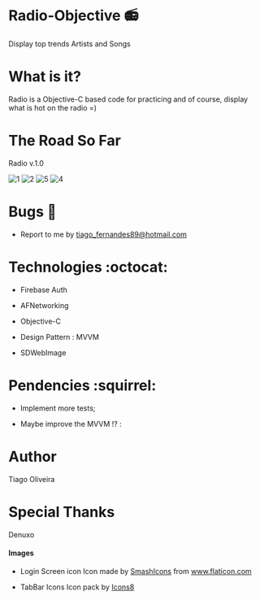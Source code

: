 # Radio-Objective :radio:
Display top trends Artists and Songs

# What is it?

Radio is a Objective-C based code for practicing and of course, display what is hot on the radio =)

# The Road So Far
Radio v.1.0

![1](https://user-images.githubusercontent.com/8193383/40808300-181a95a0-64fd-11e8-8b5b-e9fb2f44f57c.png)
![2](https://user-images.githubusercontent.com/8193383/40808301-184158c0-64fd-11e8-8154-35cfafd50909.png)
![5](https://user-images.githubusercontent.com/8193383/40796810-a3955870-64dc-11e8-8033-0a1d1d39c0ec.png)
![4](https://user-images.githubusercontent.com/8193383/40796808-a36af922-64dc-11e8-854d-fc39ab2adecc.png)

# Bugs :bug:
- Report to me by tiago_fernandes89@hotmail.com

# Technologies :octocat:

- Firebase Auth

- AFNetworking

- Objective-C

- Design Pattern : MVVM

- SDWebImage

# Pendencies :squirrel:
- Implement more tests;

- Maybe improve the MVVM !? :

# Author
Tiago Oliveira

# Special Thanks
Denuxo

#### Images
- Login Screen icon
Icon made by [SmashIcons](https://www.flaticon.com/free-icon/music-player_149105#term=song&page=1&position=28) from www.flaticon.com

- TabBar Icons
Icon pack by [Icons8](https://icons8.com)
